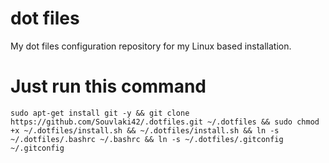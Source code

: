 # dot files
My dot files configuration repository for my Linux based installation.

# Just run this command
```shell
sudo apt-get install git -y && git clone https://github.com/Souvlaki42/.dotfiles.git ~/.dotfiles && sudo chmod +x ~/.dotfiles/install.sh && ~/.dotfiles/install.sh && ln -s ~/.dotfiles/.bashrc ~/.bashrc && ln -s ~/.dotfiles/.gitconfig ~/.gitconfig
```
